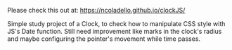 Please check this out at: https://ncoladello.github.io/clockJS/

Simple study project of a Clock, to check how to manipulate CSS style with JS's Date function. Still need improvement like marks in the clock's radius and maybe configuring the pointer's movement while time passes.
